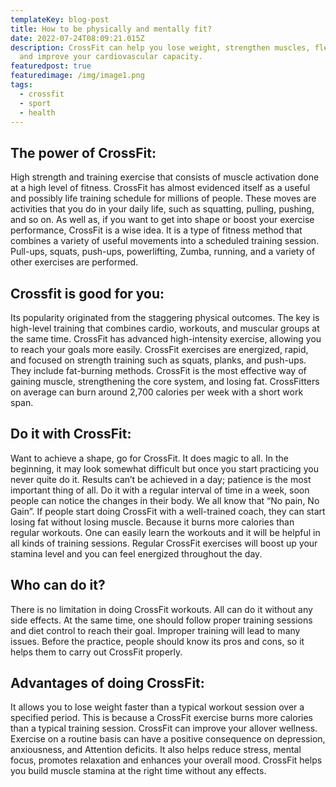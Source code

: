 ```yaml
---
templateKey: blog-post
title: How to be physically and mentally fit?
date: 2022-07-24T08:09:21.015Z
description: CrossFit can help you lose weight, strengthen muscles, flexibility,
  and improve your cardiovascular capacity.
featuredpost: true
featuredimage: /img/image1.png
tags:
  - crossfit
  - sport
  - health
---
```

## The power of CrossFit:

High strength and training exercise that consists of muscle activation done at a high level of fitness. CrossFit has almost evidenced itself as a useful and possibly life training schedule for millions of people. These moves are activities that you do in your daily life, such as squatting, pulling, pushing, and so on. As well as, if you want to get into shape or boost your exercise performance, CrossFit is a wise idea. It is a type of fitness method that combines a variety of useful movements into a scheduled training session. Pull-ups, squats, push-ups, powerlifting, Zumba, running, and a variety of other exercises are performed.

## Crossfit is good for you:

Its popularity originated from the staggering physical outcomes. The key is high-level training that combines cardio, workouts, and muscular groups at the same time. CrossFit has advanced high-intensity exercise, allowing you to reach your goals more easily. CrossFit exercises are energized, rapid, and focused on strength training such as squats, planks, and push-ups. They include fat-burning methods. CrossFit is the most effective way of gaining muscle, strengthening the core system, and losing fat. CrossFitters on average can burn around 2,700 calories per week with a short work span.

## Do it with CrossFit:

Want to achieve a shape, go for CrossFit. It does magic to all. In the beginning, it may look somewhat difficult but once you start practicing you never quite do it. Results can’t be achieved in a day; patience is the most important thing of all. Do it with a regular interval of time in a week, soon people can notice the changes in their body. We all know that “No pain, No Gain”. If people start doing CrossFit with a well-trained coach, they can start losing fat without losing muscle. Because it burns more calories than regular workouts. One can easily learn the workouts and it will be helpful in all kinds of training sessions. Regular CrossFit exercises will boost up your stamina level and you can feel energized throughout the day.

## Who can do it?

There is no limitation in doing CrossFit workouts. All can do it without any side effects. At the same time, one should follow proper training sessions and diet control to reach their goal. Improper training will lead to many issues. Before the practice, people should know its pros and cons, so it helps them to carry out CrossFit properly. 

## Advantages of doing CrossFit:

It allows you to lose weight faster than a typical workout session over a specified period. This is because a CrossFit exercise burns more calories than a typical training session. CrossFit can improve your allover wellness. Exercise on a routine basis can have a positive consequence on depression, anxiousness, and Attention deficits. It also helps reduce stress, mental focus, promotes relaxation and enhances your overall mood. CrossFit helps you build muscle stamina at the right time without any effects.